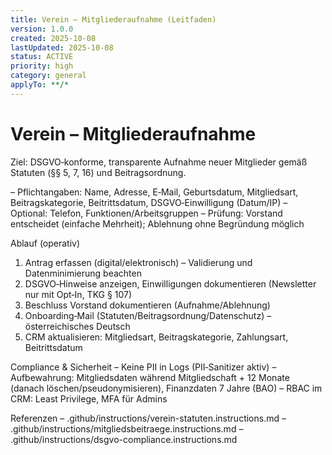 ```yaml
---
title: Verein – Mitgliederaufnahme (Leitfaden)
version: 1.0.0
created: 2025-10-08
lastUpdated: 2025-10-08
status: ACTIVE
priority: high
category: general
applyTo: **/*
---
```


# Verein – Mitgliederaufnahme

Ziel: DSGVO‑konforme, transparente Aufnahme neuer Mitglieder gemäß Statuten (§§ 5, 7, 16) und Beitragsordnung.

– Pflichtangaben: Name, Adresse, E‑Mail, Geburtsdatum, Mitgliedsart, Beitragskategorie, Beitrittsdatum, DSGVO‑Einwilligung (Datum/IP)
– Optional: Telefon, Funktionen/Arbeitsgruppen
– Prüfung: Vorstand entscheidet (einfache Mehrheit); Ablehnung ohne Begründung möglich

Ablauf (operativ)
1) Antrag erfassen (digital/elektronisch) – Validierung und Datenminimierung beachten
2) DSGVO‑Hinweise anzeigen, Einwilligungen dokumentieren (Newsletter nur mit Opt‑In, TKG § 107)
3) Beschluss Vorstand dokumentieren (Aufnahme/Ablehnung)
4) Onboarding‑Mail (Statuten/Beitragsordnung/Datenschutz) – österreichisches Deutsch
5) CRM aktualisieren: Mitgliedsart, Beitragskategorie, Zahlungsart, Beitrittsdatum

Compliance & Sicherheit
– Keine PII in Logs (PII‑Sanitizer aktiv)
– Aufbewahrung: Mitgliedsdaten während Mitgliedschaft + 12 Monate (danach löschen/pseudonymisieren), Finanzdaten 7 Jahre (BAO)
– RBAC im CRM: Least Privilege, MFA für Admins

Referenzen
– .github/instructions/verein-statuten.instructions.md
– .github/instructions/mitgliedsbeitraege.instructions.md
– .github/instructions/dsgvo-compliance.instructions.md
